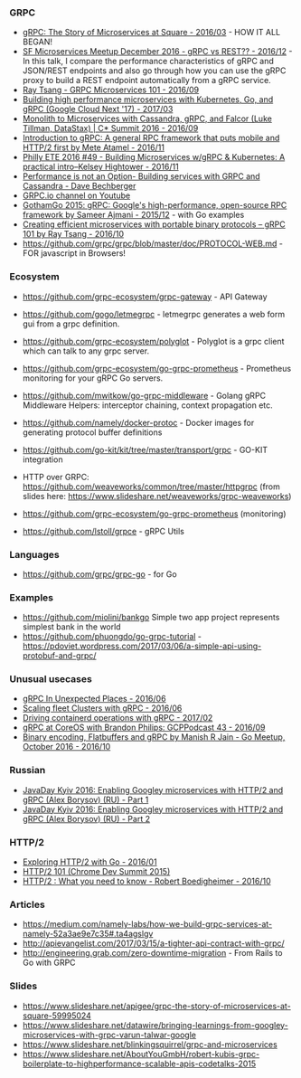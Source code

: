 ### GRPC
  - [gRPC: The Story of Microservices at Square - 2016/03](https://www.youtube.com/watch?v=-2sWDr3Z0Wo) - HOW IT ALL BEGAN!
  - [SF Microservices Meetup December 2016 - gRPC vs REST?? - 2016/12](https://www.youtube.com/watch?v=sep9q2yR59Y) - In this talk, I compare the performance characteristics of gRPC and JSON/REST endpoints and also go through how you can use the gRPC proxy to build a REST endpoint automatically from a gRPC service.
  - [Ray Tsang - GRPC Microservices 101 - 2016/09](https://www.youtube.com/watch?v=-t57ZQZpjqs)
  - [Building high performance microservices with Kubernetes, Go, and gRPC (Google Cloud Next '17) - 2017/03](https://www.youtube.com/watch?v=YiNt4kUnnIM)
  - [Monolith to Microservices with Cassandra, gRPC, and Falcor (Luke Tillman, DataStax) | C* Summit 2016 - 2016/09](https://www.youtube.com/watch?v=_JIgnvrw2BE)
  - [Introduction to gRPC: A general RPC framework that puts mobile and HTTP/2 first by Mete Atamel - 2016/11](https://www.youtube.com/watch?v=kUz2zjkKxFg)
  - [Philly ETE 2016 #49 - Building Microservices w/gRPC & Kubernetes: A practical intro–Kelsey Hightower - 2016/11](https://www.youtube.com/watch?v=27swR9HACWU)
  - [Performance is not an Option- Building services with GRPC and Cassandra - Dave Bechberger](https://www.youtube.com/watch?v=4w9twvw0MFg)
  - [GRPC.io channel on Youtube](https://www.youtube.com/channel/UCrnk1HWelWnYtF78YZX80fg)
  - [GothamGo 2015: gRPC: Google's high-performance, open-source RPC framework by Sameer Ajmani - 2015/12](https://www.youtube.com/watch?v=sZx3oZt7LVg) - with Go examples
  - [Creating efficient microservices with portable binary protocols – gRPC 101 by Ray Tsang - 2016/10](https://www.youtube.com/watch?v=gjkZ04HlVPQ)
  - https://github.com/grpc/grpc/blob/master/doc/PROTOCOL-WEB.md - FOR javascript in Browsers!


### Ecosystem
  - https://github.com/grpc-ecosystem/grpc-gateway - API Gateway
  - https://github.com/gogo/letmegrpc - letmegrpc generates a web form gui from a grpc definition.
  - https://github.com/grpc-ecosystem/polyglot - Polyglot is a grpc client which can talk to any grpc server.
  - https://github.com/grpc-ecosystem/go-grpc-prometheus - Prometheus monitoring for your gRPC Go servers.
  - https://github.com/mwitkow/go-grpc-middleware - Golang gRPC Middleware Helpers: interceptor chaining, context propagation etc.
  - https://github.com/namely/docker-protoc - Docker images for generating protocol buffer definitions

  - https://github.com/go-kit/kit/tree/master/transport/grpc - GO-KIT integration

  - HTTP over GRPC: https://github.com/weaveworks/common/tree/master/httpgrpc (from slides here: https://www.slideshare.net/weaveworks/grpc-weaveworks)
  - https://github.com/grpc-ecosystem/go-grpc-prometheus (monitoring)
  - https://github.com/lstoll/grpce - gRPC Utils

### Languages
  - https://github.com/grpc/grpc-go - for Go

### Examples
  - https://github.com/miolini/bankgo Simple two app project represents simplest bank in the world
  - https://github.com/phuongdo/go-grpc-tutorial - https://pdoviet.wordpress.com/2017/03/06/a-simple-api-using-protobuf-and-grpc/

### Unusual usecases

  - [gRPC In Unexpected Places - 2016/06](https://www.youtube.com/watch?v=by_66WiI270)
  - [Scaling fleet Clusters with gRPC - 2016/06](https://www.youtube.com/watch?v=knnHj96IbDE)
  - [Driving containerd operations with gRPC - 2017/02](https://www.youtube.com/watch?v=sG9hxz4-hIA)
  - [gRPC at CoreOS with Brandon Philips: GCPPodcast 43 - 2016/09](https://www.youtube.com/watch?v=WQeJACgLAyU)
  - [Binary encoding, Flatbuffers and gRPC by Manish R Jain - Go Meetup, October 2016 - 2016/10](https://www.youtube.com/watch?v=aEqNSR1CgLk)

### Russian

  - [JavaDay Kyiv 2016: Enabling Googley microservices with HTTP/2 and gRPC (Alex Borysov) (RU) - Part 1](https://www.youtube.com/watch?v=OO8cKOOvFYs)
  - [JavaDay Kyiv 2016: Enabling Googley microservices with HTTP/2 and gRPC (Alex Borysov) (RU) - Part 2](https://www.youtube.com/watch?v=X9SAM1o0VMs)


### HTTP/2
  - [Exploring HTTP/2 with Go - 2016/01](https://www.youtube.com/watch?v=3IHJ6gJHITw)
  - [HTTP/2 101 (Chrome Dev Summit 2015)](https://www.youtube.com/watch?v=r5oT_2ndjms)
  - [HTTP/2 : What you need to know - Robert Boedigheimer - 2016/10](https://www.youtube.com/watch?v=krEhLbAOalE)



### Articles
  - https://medium.com/namely-labs/how-we-build-grpc-services-at-namely-52a3ae9e7c35#.ta4agslgv
  - http://apievangelist.com/2017/03/15/a-tighter-api-contract-with-grpc/
  - http://engineering.grab.com/zero-downtime-migration - From Rails to Go with GRPC




### Slides
  - https://www.slideshare.net/apigee/grpc-the-story-of-microservices-at-square-59995024
  - https://www.slideshare.net/datawire/bringing-learnings-from-googley-microservices-with-grpc-varun-talwar-google
  - https://www.slideshare.net/blinkingsquirrel/grpc-and-microservices
  - https://www.slideshare.net/AboutYouGmbH/robert-kubis-grpc-boilerplate-to-highperformance-scalable-apis-codetalks-2015
